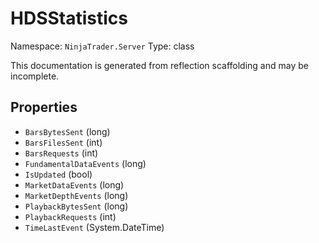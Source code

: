 # HDSStatistics

Namespace: `NinjaTrader.Server`
Type: class

This documentation is generated from reflection scaffolding and may be incomplete.

## Properties
- `BarsBytesSent` (long)
- `BarsFilesSent` (int)
- `BarsRequests` (int)
- `FundamentalDataEvents` (long)
- `IsUpdated` (bool)
- `MarketDataEvents` (long)
- `MarketDepthEvents` (long)
- `PlaybackBytesSent` (long)
- `PlaybackRequests` (int)
- `TimeLastEvent` (System.DateTime)
